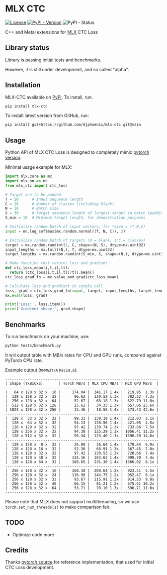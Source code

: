 # MLX CTC

[![License](https://img.shields.io/github/license/djphoenix/mlx-ctc)](https://github.com/djphoenix/mlx-ctc/blob/main/LICENSE)
[![PyPI - Version](https://img.shields.io/pypi/v/mlx-ctc)](https://pypi.org/project/mlx-ctc/)
![PyPI - Status](https://img.shields.io/pypi/status/mlx-ctc)

C++ and Metal extensions for [MLX](https://github.com/ml-explore/mlx) CTC Loss

## Library status

Library is passing initial tests and benchmarks.

However, it is still under development, and so called "alpha".

## Installation

MLX-CTC available on [PyPI](https://pypi.org/project/mlx-ctc/). To install, run:

```bash
pip install mlx-ctc
```

To install latest version from GitHub, run:

```bash
pip install git+https://github.com/djphoenix/mlx-ctc.git@main
```

## Usage

Python API of MLX CTC Loss is designed to completely mimic [pytorch version](https://pytorch.org/docs/stable/generated/torch.nn.functional.ctc_loss.html).

Minimal usage example for MLX:

```python
import mlx.core as mx
import mlx.nn as nn
from mlx_ctc import ctc_loss

# Target are to be padded
T = 50      # Input sequence length
C = 20      # Number of classes (including blank)
N = 16      # Batch size
S = 30      # Target sequence length of longest target in batch (padding length)
S_min = 10  # Minimum target length, for demonstration purposes

# Initialize random batch of input vectors, for *size = (T,N,C)
input = nn.log_softmax(mx.random.normal((T, N, C)), 2)

# Initialize random batch of targets (0 = blank, 1:C = classes)
target = mx.random.randint(1, C, shape=(N, S), dtype=mx.uint32)
input_lengths = mx.full((N,), T, dtype=mx.uint32)
target_lengths = mx.random.randint(S_min, S, shape=(N,), dtype=mx.uint32)

# Make function that returns loss and gradient
def ctc_loss_mean(i,t,il,tl):
  return (ctc_loss(i,t,il,tl)/tl).mean()
ctc_loss_grad_fn = mx.value_and_grad(ctc_loss_mean)

# Calculate loss and gradient in single call
loss, grad = ctc_loss_grad_fn(input, target, input_lengths, target_lengths)
mx.eval(loss, grad)

print('Loss:', loss.item())
print('Gradient shape:', grad.shape)
```

## Benchmarks

To run benchmark on your machine, use:

```bash
python tests/benchmark.py
```

It will output table with MB/s rates for CPU and GPU runs, compared against PyTorch CPU rate.

Example output (`MNWA3T/A` `Mac14,6`):

```
---------------------------------------------------------------------
| Shape (TxBxCxS)       | Torch MB/s | MLX CPU MB/s | MLX GPU MB/s  |
---------------------------------------------------------------------
|   64 x 128 x 32 x  16 |     174.04 |  241.17 1.4x |  219.95  1.3x |
|  128 x 128 x 32 x  32 |      96.62 |  129.52 1.3x |  702.22  7.3x |
|  256 x 128 x 32 x  64 |      52.67 |   68.18 1.3x |  622.79 11.8x |
|  512 x 128 x 32 x 128 |      25.62 |   34.33 1.3x |  657.06 25.6x |
| 1024 x 128 x 32 x 256 |      13.46 |   18.55 1.4x |  573.43 42.6x |
---------------------------------------------------------------------
|  128 x  32 x 32 x  32 |      99.31 |  139.19 1.4x |  212.03  2.1x |
|  128 x  64 x 32 x  32 |      94.13 |  128.56 1.4x |  421.05  4.5x |
|  128 x 128 x 32 x  32 |      97.42 |  130.74 1.3x |  733.86  7.5x |
|  128 x 256 x 32 x  32 |      94.30 |  125.29 1.3x | 1056.41 11.2x |
|  128 x 512 x 32 x  32 |      95.34 |  123.40 1.3x | 1390.39 14.6x |
---------------------------------------------------------------------
|  128 x 128 x  8 x  32 |      26.00 |   36.64 1.4x |  178.84  6.9x |
|  128 x 128 x 16 x  32 |      52.30 |   68.91 1.3x |  367.45  7.0x |
|  128 x 128 x 32 x  32 |      97.42 |  130.53 1.3x |  720.66  7.4x |
|  128 x 128 x 48 x  32 |     134.16 |  183.62 1.4x |  998.70  7.4x |
|  128 x 128 x 64 x  32 |     168.65 |  231.30 1.4x | 1366.02  8.1x |
---------------------------------------------------------------------
|  256 x 128 x 32 x  16 |     168.38 |  208.64 1.2x |  923.31  5.5x |
|  256 x 128 x 32 x  24 |     116.98 |  144.75 1.2x |  952.47  8.1x |
|  256 x 128 x 32 x  32 |      93.67 |  115.91 1.2x |  914.53  9.8x |
|  256 x 128 x 32 x  48 |      66.15 |   81.21 1.2x |  675.61 10.2x |
|  256 x 128 x 32 x  64 |      53.71 |   70.10 1.3x |  590.71 11.0x |
---------------------------------------------------------------------
```

Please note that MLX does not support multithreading, so we use `torch.set_num_threads(1)` to make comparison fair.

## TODO

- Optimize code more

## Credits

Thanks [pytorch source](https://github.com/pytorch/pytorch/blob/main/aten/src/ATen/native/LossCTC.cpp) for reference implementation, that used for initial CTC Loss development.

